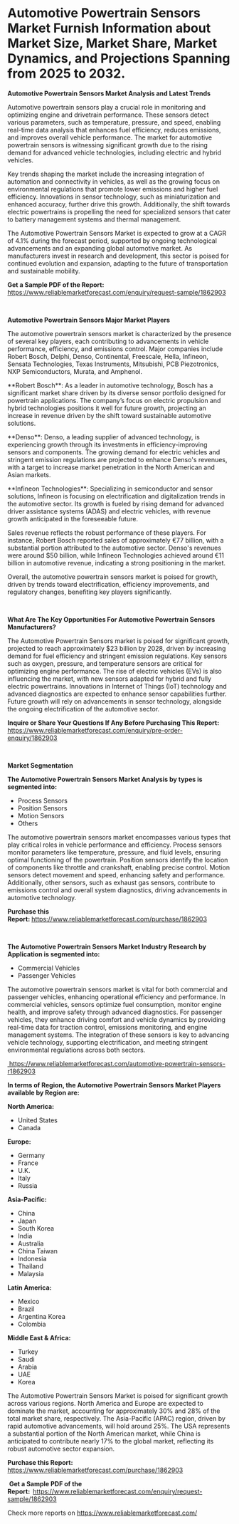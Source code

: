 <p><h1>Automotive Powertrain Sensors Market Furnish Information about Market Size, Market Share, Market Dynamics, and Projections Spanning from 2025 to 2032.</h1></p><p><strong>Automotive Powertrain Sensors Market Analysis and Latest Trends</strong></p>
<p><p>Automotive powertrain sensors play a crucial role in monitoring and optimizing engine and drivetrain performance. These sensors detect various parameters, such as temperature, pressure, and speed, enabling real-time data analysis that enhances fuel efficiency, reduces emissions, and improves overall vehicle performance. The market for automotive powertrain sensors is witnessing significant growth due to the rising demand for advanced vehicle technologies, including electric and hybrid vehicles.</p><p>Key trends shaping the market include the increasing integration of automation and connectivity in vehicles, as well as the growing focus on environmental regulations that promote lower emissions and higher fuel efficiency. Innovations in sensor technology, such as miniaturization and enhanced accuracy, further drive this growth. Additionally, the shift towards electric powertrains is propelling the need for specialized sensors that cater to battery management systems and thermal management.</p><p>The Automotive Powertrain Sensors Market is expected to grow at a CAGR of 4.1% during the forecast period, supported by ongoing technological advancements and an expanding global automotive market. As manufacturers invest in research and development, this sector is poised for continued evolution and expansion, adapting to the future of transportation and sustainable mobility.</p></p>
<p><strong>Get a Sample PDF of the Report:&nbsp;</strong> <a href="https://www.reliablemarketforecast.com/enquiry/request-sample/1862903?utm_campaign=3029&utm_medium=2&utm_source=Github&utm_content=ia&utm_term=30032025&utm_id=automotive-powertrain-sensors">https://www.reliablemarketforecast.com/enquiry/request-sample/1862903</a></p>
<p>&nbsp;</p>
<p><strong>Automotive Powertrain Sensors Major Market Players</strong></p>
<p><p>The automotive powertrain sensors market is characterized by the presence of several key players, each contributing to advancements in vehicle performance, efficiency, and emissions control. Major companies include Robert Bosch, Delphi, Denso, Continental, Freescale, Hella, Infineon, Sensata Technologies, Texas Instruments, Mitsubishi, PCB Piezotronics, NXP Semiconductors, Murata, and Amphenol.</p><p>**Robert Bosch**: As a leader in automotive technology, Bosch has a significant market share driven by its diverse sensor portfolio designed for powertrain applications. The company’s focus on electric propulsion and hybrid technologies positions it well for future growth, projecting an increase in revenue driven by the shift toward sustainable automotive solutions.</p><p>**Denso**: Denso, a leading supplier of advanced technology, is experiencing growth through its investments in efficiency-improving sensors and components. The growing demand for electric vehicles and stringent emission regulations are projected to enhance Denso's revenues, with a target to increase market penetration in the North American and Asian markets.</p><p>**Infineon Technologies**: Specializing in semiconductor and sensor solutions, Infineon is focusing on electrification and digitalization trends in the automotive sector. Its growth is fueled by rising demand for advanced driver assistance systems (ADAS) and electric vehicles, with revenue growth anticipated in the foreseeable future.</p><p>Sales revenue reflects the robust performance of these players. For instance, Robert Bosch reported sales of approximately €77 billion, with a substantial portion attributed to the automotive sector. Denso's revenues were around $50 billion, while Infineon Technologies achieved around €11 billion in automotive revenue, indicating a strong positioning in the market.</p><p>Overall, the automotive powertrain sensors market is poised for growth, driven by trends toward electrification, efficiency improvements, and regulatory changes, benefiting key players significantly.</p></p>
<p>&nbsp;</p>
<p><strong>What Are The Key Opportunities For Automotive Powertrain Sensors Manufacturers?</strong></p>
<p><p>The Automotive Powertrain Sensors market is poised for significant growth, projected to reach approximately $23 billion by 2028, driven by increasing demand for fuel efficiency and stringent emission regulations. Key sensors such as oxygen, pressure, and temperature sensors are critical for optimizing engine performance. The rise of electric vehicles (EVs) is also influencing the market, with new sensors adapted for hybrid and fully electric powertrains. Innovations in Internet of Things (IoT) technology and advanced diagnostics are expected to enhance sensor capabilities further. Future growth will rely on advancements in sensor technology, alongside the ongoing electrification of the automotive sector.</p></p>
<p><strong>Inquire or Share Your Questions If Any Before Purchasing This Report:</strong> <a href="https://www.reliablemarketforecast.com/enquiry/pre-order-enquiry/1862903?utm_campaign=3029&utm_medium=2&utm_source=Github&utm_content=ia&utm_term=30032025&utm_id=automotive-powertrain-sensors">https://www.reliablemarketforecast.com/enquiry/pre-order-enquiry/1862903</a></p>
<p>&nbsp;</p>
<p><strong>Market Segmentation</strong></p>
<p><strong>The Automotive Powertrain Sensors Market Analysis by types is segmented into:</strong></p>
<p><ul><li>Process Sensors</li><li>Position Sensors</li><li>Motion Sensors</li><li>Others</li></ul></p>
<p><p>The automotive powertrain sensors market encompasses various types that play critical roles in vehicle performance and efficiency. Process sensors monitor parameters like temperature, pressure, and fluid levels, ensuring optimal functioning of the powertrain. Position sensors identify the location of components like throttle and crankshaft, enabling precise control. Motion sensors detect movement and speed, enhancing safety and performance. Additionally, other sensors, such as exhaust gas sensors, contribute to emissions control and overall system diagnostics, driving advancements in automotive technology.</p></p>
<p><strong>Purchase this Report:&nbsp;</strong><a href="https://www.reliablemarketforecast.com/purchase/1862903?utm_campaign=3029&utm_medium=2&utm_source=Github&utm_content=ia&utm_term=30032025&utm_id=automotive-powertrain-sensors">https://www.reliablemarketforecast.com/purchase/1862903</a></p>
<p>&nbsp;</p>
<p><strong>The Automotive Powertrain Sensors Market Industry Research by Application is segmented into:</strong></p>
<p><ul><li>Commercial Vehicles</li><li>Passenger Vehicles</li></ul></p>
<p><p>The automotive powertrain sensors market is vital for both commercial and passenger vehicles, enhancing operational efficiency and performance. In commercial vehicles, sensors optimize fuel consumption, monitor engine health, and improve safety through advanced diagnostics. For passenger vehicles, they enhance driving comfort and vehicle dynamics by providing real-time data for traction control, emissions monitoring, and engine management systems. The integration of these sensors is key to advancing vehicle technology, supporting electrification, and meeting stringent environmental regulations across both sectors.</p></p>
<p><a href="https://www.reliablemarketforecast.com/automotive-powertrain-sensors-r1862903?utm_campaign=3029&utm_medium=2&utm_source=Github&utm_content=ia&utm_term=30032025&utm_id=automotive-powertrain-sensors">&nbsp;https://www.reliablemarketforecast.com/automotive-powertrain-sensors-r1862903</a></p>
<p><strong>In terms of Region, the Automotive Powertrain Sensors Market Players available by Region are:</strong></p>
<p>
    <p> <strong> North America: </strong>
        <ul>
            <li>United States</li>
            <li>Canada</li>
        </ul>
        </p> 
    <p> <strong> Europe: </strong>
        <ul>
            <li>Germany</li>
            <li>France</li>
            <li>U.K.</li>
            <li>Italy</li>
            <li>Russia</li>
        </ul>
        </p> 
    <p> <strong> Asia-Pacific: </strong>
        <ul>
            <li>China</li>
            <li>Japan</li>
            <li>South Korea</li>
            <li>India</li>
            <li>Australia</li>
            <li>China Taiwan</li>
            <li>Indonesia</li>
            <li>Thailand</li>
            <li>Malaysia</li>
        </ul>
        </p> 
    <p> <strong> Latin America: </strong>
        <ul>
            <li>Mexico</li>
            <li>Brazil</li>
            <li>Argentina Korea</li>
            <li>Colombia</li>
        </ul>
        </p> 
    <p> <strong> Middle East & Africa: </strong>
        <ul>
            <li>Turkey</li>
            <li>Saudi</li>
            <li>Arabia</li>
            <li>UAE</li>
            <li>Korea</li>
        </ul>
    </p>
    </p>
<p><p>The Automotive Powertrain Sensors Market is poised for significant growth across various regions. North America and Europe are expected to dominate the market, accounting for approximately 30% and 28% of the total market share, respectively. The Asia-Pacific (APAC) region, driven by rapid automotive advancements, will hold around 25%. The USA represents a substantial portion of the North American market, while China is anticipated to contribute nearly 17% to the global market, reflecting its robust automotive sector expansion.</p></p>
<p><strong>Purchase this Report: </strong><a href="https://www.reliablemarketforecast.com/purchase/1862903?utm_campaign=3029&utm_medium=2&utm_source=Github&utm_content=ia&utm_term=30032025&utm_id=automotive-powertrain-sensors">https://www.reliablemarketforecast.com/purchase/1862903</a></p>
<p>&nbsp;<strong>Get a Sample PDF of the Report:&nbsp;&nbsp;</strong><a href="https://www.reliablemarketforecast.com/enquiry/request-sample/1862903?utm_campaign=3029&utm_medium=2&utm_source=Github&utm_content=ia&utm_term=30032025&utm_id=automotive-powertrain-sensors">https://www.reliablemarketforecast.com/enquiry/request-sample/1862903</a></p>
<p><strong></strong></p>
<p>Check more reports on <a href="https://www.reliablemarketforecast.com/?utm_campaign=3029&utm_medium=2&utm_source=Github&utm_content=ia&utm_term=30032025&utm_id=automotive-powertrain-sensors">https://www.reliablemarketforecast.com/</a></p>